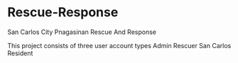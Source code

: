 # Rescue-Response
San Carlos City Pnagasinan Rescue And Response

This project consists of three user account types
Admin
Rescuer
San Carlos Resident